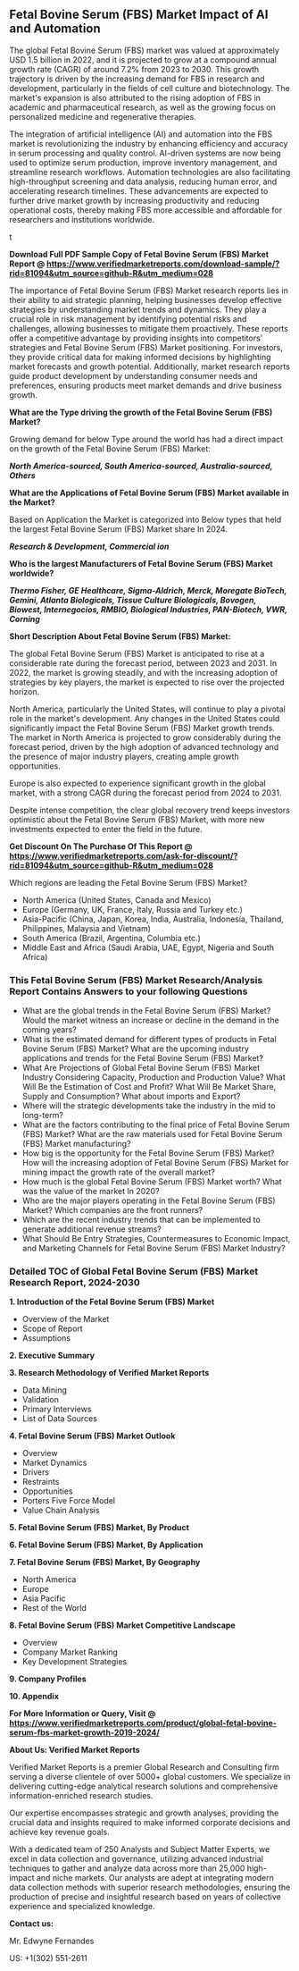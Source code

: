 <h2>Fetal Bovine Serum (FBS) Market Impact of AI and Automation</h2><p>The global Fetal Bovine Serum (FBS) market was valued at approximately USD 1.5 billion in 2022, and it is projected to grow at a compound annual growth rate (CAGR) of around 7.2% from 2023 to 2030. This growth trajectory is driven by the increasing demand for FBS in research and development, particularly in the fields of cell culture and biotechnology. The market's expansion is also attributed to the rising adoption of FBS in academic and pharmaceutical research, as well as the growing focus on personalized medicine and regenerative therapies.</p><p>The integration of artificial intelligence (AI) and automation into the FBS market is revolutionizing the industry by enhancing efficiency and accuracy in serum processing and quality control. AI-driven systems are now being used to optimize serum production, improve inventory management, and streamline research workflows. Automation technologies are also facilitating high-throughput screening and data analysis, reducing human error, and accelerating research timelines. These advancements are expected to further drive market growth by increasing productivity and reducing operational costs, thereby making FBS more accessible and affordable for researchers and institutions worldwide.</p>t</p><p id="" class=""><strong>Download Full PDF Sample Copy of Fetal Bovine Serum (FBS) Market Report @ <a href="https://www.verifiedmarketreports.com/download-sample/?rid=81094&utm_source=github-R&utm_medium=028" target="_blank">https://www.verifiedmarketreports.com/download-sample/?rid=81094&utm_source=github-R&utm_medium=028</a></strong></p><p>The importance of&nbsp;Fetal Bovine Serum (FBS) Market research reports lies in their ability to aid strategic planning, helping businesses develop effective strategies by understanding market trends and dynamics. They play a crucial role in risk management by identifying potential risks and challenges, allowing businesses to mitigate them proactively. These reports offer a competitive advantage by providing insights into competitors' strategies and Fetal Bovine Serum (FBS) Market positioning. For investors, they provide critical data for making informed decisions by highlighting market forecasts and growth potential. Additionally, market research reports guide product development by understanding consumer needs and preferences, ensuring products meet market demands and drive business growth.</p><p><strong>What are the&nbsp;Type driving the growth of the Fetal Bovine Serum (FBS) Market?</strong></p><p id="" class="">Growing demand for below Type around the world has had a direct impact on the growth of the Fetal Bovine Serum (FBS) Market:</p><em><strong>North America-sourced, South America-sourced, Australia-sourced, Others</strong></em></p><strong>What are the&nbsp;Applications&nbsp;of Fetal Bovine Serum (FBS) Market available in the Market?</strong></p><p id="" class="">Based on Application the Market is categorized into Below types that held the largest Fetal Bovine Serum (FBS) Market share In 2024.</p><em><strong>Research & Development, Commercial ion</strong></em></p><strong>Who is the largest Manufacturers of Fetal Bovine Serum (FBS) Market worldwide?</strong></p><p><em><strong>Thermo Fisher, GE Healthcare, Sigma-Aldrich, Merck, Moregate BioTech, Gemini, Atlanta Biologicals, Tissue Culture Biologicals, Bovogen, Biowest, Internegocios, RMBIO, Biological Industries, PAN-Biotech, VWR, Corning</strong></em></p><p id="" class=""><strong>Short Description About Fetal Bovine Serum (FBS) Market:</strong></p><p>The global Fetal Bovine Serum (FBS) Market is anticipated to rise at a considerable rate during the forecast period, between 2023 and 2031. In 2022, the market is growing steadily, and with the increasing adoption of strategies by key players, the market is expected to rise over the projected horizon.</p><p>North America, particularly the United States, will continue to play a pivotal role in the market's development. Any changes in the United States could significantly impact the Fetal Bovine Serum (FBS) Market growth trends. The market in North America is projected to grow considerably during the forecast period, driven by the high adoption of advanced technology and the presence of major industry players, creating ample growth opportunities.</p><p>Europe is also expected to experience significant growth in the global market, with a strong CAGR during the forecast period from 2024 to 2031.</p><p>Despite intense competition, the clear global recovery trend keeps investors optimistic about the Fetal Bovine Serum (FBS) Market, with more new investments expected to enter the field in the future.</p><p id="" class=""><strong>Get Discount On The Purchase Of This Report @ <a href="https://www.verifiedmarketreports.com/ask-for-discount/?rid=81094&utm_source=github-R&utm_medium=028" target="_blank">https://www.verifiedmarketreports.com/ask-for-discount/?rid=81094&utm_source=github-R&utm_medium=028</a></strong></p>Which regions are leading the Fetal Bovine Serum (FBS) Market?</p><ul><li>North America (United States, Canada and Mexico)</li><li>Europe (Germany, UK, France, Italy, Russia and Turkey etc.)</li><li>Asia-Pacific (China, Japan, Korea, India, Australia, Indonesia, Thailand, Philippines, Malaysia and Vietnam)</li><li>South America (Brazil, Argentina, Columbia etc.)</li><li>Middle East and Africa (Saudi Arabia, UAE, Egypt, Nigeria and South Africa)</li></ul><h3 id="" class="">This Fetal Bovine Serum (FBS) Market Research/Analysis Report Contains Answers to your following Questions</h3><ul><li>What are the global trends in the Fetal Bovine Serum (FBS) Market? Would the market witness an increase or decline in the demand in the coming years?</li><li>What is the estimated demand for different types of products in Fetal Bovine Serum (FBS) Market? What are the upcoming industry applications and trends for the Fetal Bovine Serum (FBS) Market?</li><li>What Are Projections of Global Fetal Bovine Serum (FBS) Market Industry Considering Capacity, Production and Production Value? What Will Be the Estimation of Cost and Profit? What Will Be Market Share, Supply and Consumption? What about imports and Export?</li><li>Where will the strategic developments take the industry in the mid to long-term?</li><li>What are the factors contributing to the final price of Fetal Bovine Serum (FBS) Market? What are the raw materials used for Fetal Bovine Serum (FBS) Market manufacturing?</li><li>How big is the opportunity for the Fetal Bovine Serum (FBS) Market? How will the increasing adoption of Fetal Bovine Serum (FBS) Market for mining impact the growth rate of the overall market?</li><li>How much is the global Fetal Bovine Serum (FBS) Market worth? What was the value of the market In 2020?</li><li>Who are the major players operating in the Fetal Bovine Serum (FBS) Market? Which companies are the front runners?</li><li>Which are the recent industry trends that can be implemented to generate additional revenue streams?</li><li>What Should Be Entry Strategies, Countermeasures to Economic Impact, and Marketing Channels for Fetal Bovine Serum (FBS) Market Industry?</li></ul><h3 id="" class="">Detailed TOC of Global Fetal Bovine Serum (FBS) Market Research Report, 2024-2030</h3><p id="" class=""><strong>1. Introduction of the Fetal Bovine Serum (FBS) Market</strong></p><ul><li>Overview of the Market</li><li>Scope of Report</li><li>Assumptions</li></ul><p id="" class=""><strong>2. Executive Summary</strong></p><p id="" class=""><strong>3. Research Methodology of Verified Market Reports</strong></p><ul><li>Data Mining</li><li>Validation</li><li>Primary Interviews</li><li>List of Data Sources</li></ul><p id="" class=""><strong>4. Fetal Bovine Serum (FBS) Market Outlook</strong></p><ul><li>Overview</li><li>Market Dynamics</li><li>Drivers</li><li>Restraints</li><li>Opportunities</li><li>Porters Five Force Model</li><li>Value Chain Analysis</li></ul><p id="" class=""><strong>5. Fetal Bovine Serum (FBS) Market, By Product</strong></p><p id="" class=""><strong>6. Fetal Bovine Serum (FBS) Market, By Application</strong></p><p id="" class=""><strong>7. Fetal Bovine Serum (FBS) Market, By Geography</strong></p><ul><li>North America</li><li>Europe</li><li>Asia Pacific</li><li>Rest of the World</li></ul><p id="" class=""><strong>8. Fetal Bovine Serum (FBS) Market Competitive Landscape</strong></p><ul><li>Overview</li><li>Company Market Ranking</li><li>Key Development Strategies</li></ul><p id="" class=""><strong>9. Company Profiles</strong></p><p id="" class=""><strong>10. Appendix</strong></p><p id="" class=""><strong>For More Information or Query, Visit @ <a href="https://www.verifiedmarketreports.com/product/global-fetal-bovine-serum-fbs-market-growth-2019-2024/" target="_blank">https://www.verifiedmarketreports.com/product/global-fetal-bovine-serum-fbs-market-growth-2019-2024/</a></strong></p><p id="" class=""><strong>About Us: Verified Market Reports</strong></p><p id="" class="">Verified Market Reports is a premier Global Research and Consulting firm serving a diverse clientele of over 5000+ global customers. We specialize in delivering cutting-edge analytical research solutions and comprehensive information-enriched research studies.</p><p id="" class="">Our expertise encompasses strategic and growth analyses, providing the crucial data and insights required to make informed corporate decisions and achieve key revenue goals.</p><p id="" class="">With a dedicated team of 250 Analysts and Subject Matter Experts, we excel in data collection and governance, utilizing advanced industrial techniques to gather and analyze data across more than 25,000 high-impact and niche markets. Our analysts are adept at integrating modern data collection methods with superior research methodologies, ensuring the production of precise and insightful research based on years of collective experience and specialized knowledge.</p><p id="" class=""><strong>Contact us:</strong></p><p id="" class="">Mr. Edwyne Fernandes</p><p id="" class="">US: +1(302) 551-2611</p>
